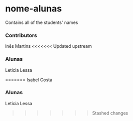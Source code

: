 # nome-alunas
Contains all of the students' names

### Contributors

Inês Martins
<<<<<<< Updated upstream

### Alunas

Leticia Lessa

=======
Isabel Costa

### Alunas
Letícia Lessa
>>>>>>> Stashed changes

